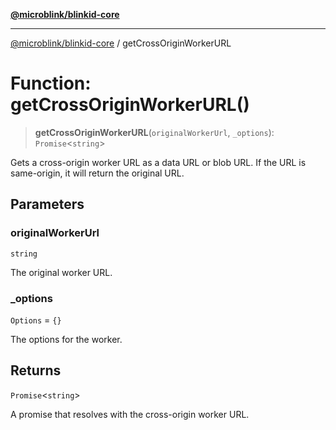 [**@microblink/blinkid-core**](../README.md)

***

[@microblink/blinkid-core](../README.md) / getCrossOriginWorkerURL

# Function: getCrossOriginWorkerURL()

> **getCrossOriginWorkerURL**(`originalWorkerUrl`, `_options`): `Promise`\<`string`\>

Gets a cross-origin worker URL as a data URL or blob URL. If the URL is same-origin, it will return the original URL.

## Parameters

### originalWorkerUrl

`string`

The original worker URL.

### \_options

`Options` = `{}`

The options for the worker.

## Returns

`Promise`\<`string`\>

A promise that resolves with the cross-origin worker URL.
